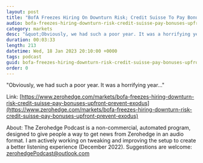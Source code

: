 ```yaml
---
layout: post
title: "BofA Freezes Hiring On Downturn Risk; Credit Suisse To Pay Bonuses Upfront To Prevent Exodus"
audio: bofa-freezes-hiring-downturn-risk-credit-suisse-pay-bonuses-upfront-prevent-exodus-0
category: markets
desc: "&quot;Obviously, we had such a poor year. It was a horrifying year...&quot; "
duration: 00:03:33
length: 213
datetime: Wed, 18 Jan 2023 20:10:00 +0000
tags: podcast
guid: bofa-freezes-hiring-downturn-risk-credit-suisse-pay-bonuses-upfront-prevent-exodus-0
order: 0
---
```

&quot;Obviously, we had such a poor year. It was a horrifying year...&quot; 

Link: [https://www.zerohedge.com/markets/bofa-freezes-hiring-downturn-risk-credit-suisse-pay-bonuses-upfront-prevent-exodus](https://www.zerohedge.com/markets/bofa-freezes-hiring-downturn-risk-credit-suisse-pay-bonuses-upfront-prevent-exodus)

About: The Zerohedge Podcast is a non-commercial, automated program, designed to give people a way to get news from Zerohedge in an audio format.  I am actively working on tweaking and improving the setup to create a better listening experience (December 2022).  Suggestions are welcome: [zerohedgePodcast@outlook.com](mailto:zerohedgePodcast@outlook.com)